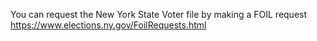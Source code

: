 You can request the New York State Voter file by making a FOIL request
https://www.elections.ny.gov/FoilRequests.html
